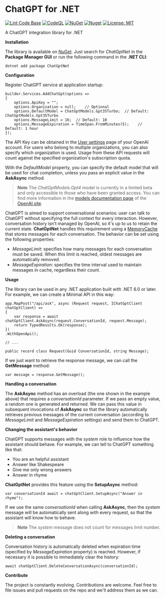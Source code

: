 # ChatGPT for .NET

[![Lint Code Base](https://github.com/marcominerva/ChatGptNet/actions/workflows/linter.yml/badge.svg)](https://github.com/marcominerva/ChatGptNet/actions/workflows/linter.yml)
[![CodeQL](https://github.com/marcominerva/ChatGptNet/actions/workflows/codeql.yml/badge.svg)](https://github.com/marcominerva/ChatGptNet/actions/workflows/codeql.yml)
[![NuGet](https://img.shields.io/nuget/v/ChatGptNet.svg?style=flat-square)](https://www.nuget.org/packages/ChatGptNet)
[![Nuget](https://img.shields.io/nuget/dt/ChatGptNet)](https://www.nuget.org/packages/ChatGptNet)
[![License: MIT](https://img.shields.io/badge/License-MIT-yellow.svg)](https://github.com/marcominerva/ChatGptNet/blob/master/LICENSE)

A ChatGPT integration library for .NET

**Installation**

The library is available on [NuGet](https://www.nuget.org/packages/ChatGptNet). Just search for *ChatGptNet* in the **Package Manager GUI** or run the following command in the **.NET CLI**:

    dotnet add package ChatGptNet

**Configuration**

Register ChatGPT service at application startup:

    builder.Services.AddChatGpt(options =>
    {
        options.ApiKey = "";
        options.Organization = null;    // Optional
        options.DefaultModel = ChatGptModels.Gpt35Turbo;  // Default: ChatGptModels.Gpt35Turbo
        options.MessageLimit = 16;  // Default: 10
        options.MessageExpiration = TimeSpan.FromMinutes(5);    // Default: 1 hour
    });

The API Key can be obtained in the [User settings](https://platform.openai.com/account/api-keys) page of your OpenAI account. For users who belong to multiple organizations, you can also specify which organization is used. Usage from these API requests will count against the specified organization's subscription quota.

With the *DefaultModel* property, you can specify the default model that will be used for chat completion, unless you pass an explicit value in the **AskAsync** method.

> **Note**
The *ChatGptModels.Gpt4* model is currently in a limited beta and only accessible to those who have been granted access. You can find more information in the [models documentation page](https://platform.openai.com/docs/models/gpt-4) of the [OpenAI site](https://openai.com/).

ChatGPT is aimed to support conversational scenarios: user can talk to ChatGPT without specifying the full context for every interaction. However, conversation history isn't managed by OpenAI, so it's up to us to retain the current state. **ChatGptNet** handles this requirement using a [MemoryCache](https://learn.microsoft.com/en-us/dotnet/api/microsoft.extensions.caching.memory.memorycache) that stores messages for each conversation. The behavior can be set using the following properties:

* *MessageLimit*: specifies how many messages for each conversation must be saved. When this limit is reached, oldest messages are automatically removed.
* *MessageExpiration*: specifies the time interval used to maintain messages in cache, regardless their count.

**Usage**

The library can be used in any .NET application built with .NET 6.0 or later. For example, we can create a Minimal API in this way:

    app.MapPost("/api/ask", async (Request request, IChatGptClient chatGptClient) =>
    {
        var response = await chatGptClient.AskAsync(request.ConversationId, request.Message);
        return TypedResults.Ok(response);
    })
    .WithOpenApi();

    // ...

    public record class Request(Guid ConversationId, string Message);

If we just want to retrieve the response message, we can call the **GetMessage** method:

    var message = response.GetMessage();

**Handling a conversation**

The **AskAsync** method has an overload (the one shown in the example above) that requires a *conversationId* parameter. If we pass an empty value, a random one is generated and returned.
We can pass this value in subsequent invocations of **AskAsync** so that the library automatically retrieves previous messages of the current conversation (according to *MessageLimit* and *MessageExpiration* settings) and send them to ChatGPT.

**Changing the assistant's behavior**

ChatGPT supports messages with the *system* role to influence how the assistant should behave. For example, we can tell to ChatGPT something like that:

- You are an helpful assistant
- Answer like Shakespeare
- Give me only wrong answers
- Answer in rhyme

**ChatGptNet** provides this feature using the **SetupAsync** method:

    var conversationId await = chatGptClient.SetupAsync("Answer in rhyme");

If we use the same *conversationId* when calling  **AskAsync**, then the *system* message will be automatically sent along with every request, so that the assistant will know how to behave.

> **Note**
The *system* message does not count for messages limit number.

**Deleting a conversation**

Conversation history is automatically deleted when expiration time (specified by *MessageExpiration* property) is reached. However, if necessary it is possible to immediately clear the history:

    await chatGptClient.DeleteConversationAsync(conversationId);

**Contribute**

The project is constantly evolving. Contributions are welcome. Feel free to file issues and pull requests on the repo and we'll address them as we can. 
